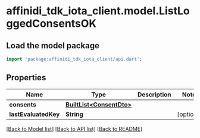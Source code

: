 # affinidi_tdk_iota_client.model.ListLoggedConsentsOK

## Load the model package

```dart
import 'package:affinidi_tdk_iota_client/api.dart';
```

## Properties

| Name                 | Type                                             | Description | Notes      |
| -------------------- | ------------------------------------------------ | ----------- | ---------- |
| **consents**         | [**BuiltList&lt;ConsentDto&gt;**](ConsentDto.md) |             |
| **lastEvaluatedKey** | **String**                                       |             | [optional] |

[[Back to Model list]](../README.md#documentation-for-models) [[Back to API list]](../README.md#documentation-for-api-endpoints) [[Back to README]](../README.md)
